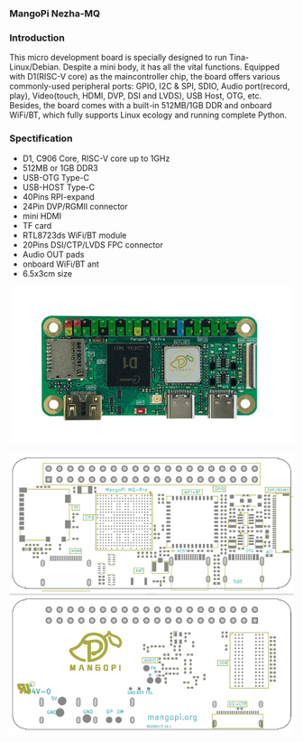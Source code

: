 ### MangoPi Nezha-MQ

### Introduction

This micro development board is specially designed to run Tina-Linux/Debian. Despite a mini body, it has all the vital functions. Equipped with D1(RISC-V core) as the maincontroller chip, the board offers various commonly-used peripheral ports: GPIO, I2C & SPI, SDIO, Audio port(record, play), Video(touch, HDMI, DVP, DSI and LVDS), USB Host, OTG, etc. Besides, the board comes with a built-in 512MB/1GB DDR and onboard WiFi/BT, which fully supports Linux ecology and running complete Python.


### Spectification
  * D1, C906 Core, RISC-V core up to 1GHz
  * 512MB or 1GB DDR3
  * USB-OTG Type-C
  * USB-HOST Type-C
  * 40Pins RPI-expand
  * 24Pin DVP/RGMII connector
  * mini HDMI
  * TF card
  * RTL8723ds WiFi/BT module
  * 20Pins DSI/CTP/LVDS FPC connector
  * Audio OUT pads
  * onboard WiFi/BT ant
  * 6.5x3cm size

![](2.Images/mq-pro-f-1p1.png)




![](2.Images/mqp-v1.1.png)

